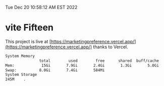 Tue Dec 20 10:58:12 AM EST 2022

# vite Fifteen


This project is live at [https://marketingpreference.vercel.app/](https://marketingpreference.vercel.app/) thanks to Vercel.

```bash
System Memory
               total        used        free      shared  buff/cache   available
Mem:            15Gi       7.9Gi       2.4Gi       1.3Gi       5.0Gi       5.7Gi
Swap:          8.0Gi       7.4Gi       584Mi
System Storage
245M	.
```
